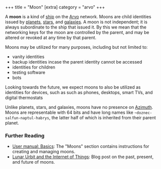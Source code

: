 +++
title = "Moon"
[extra]
category = "arvo"
+++

A **moon** is a kind of [ship](/reference/glossary/ship) on the [Arvo](/reference/glossary/arvo) network. Moons
are child identities issued by [planets](/reference/glossary/planet), [stars](/reference/glossary/star), and
[galaxies](/reference/glossary/galaxy). A moon is not independent; it is always subordinate to
the ship that issued it. By this we mean that the networking keys for the moon
are controlled by the parent, and may be altered or revoked at any time by that parent.

Moons may be utilized for many purposes, including but not limited to:
 - vanity identities
 - backup identities incase the parent identity cannot be accessed
 - identities for children
 - testing software
 - bots

Looking towards the future, we expect moons to also be utilized as identities
for devices, such as such as phones, desktops, smart TVs, and digital thermostats

Unlike planets, stars, and galaxies, moons have no presence on
[Azimuth](/reference/glossary/azimuth). Moons are representable with 64 bits and have long names
like `~doznec-salfun-naptul-habrys`, the latter half of which is inherited from
their parent planet.

### Further Reading

- [User manual: Basics](https://operators.urbit.org/manual/os/basics#moons): The
  "Moons" section contains instructions for creating and managing moons.
- [Lunar Urbit and the Internet of Things](https://urbit.org/blog/iot): Blog post on the past,
  present, and future of moons.
